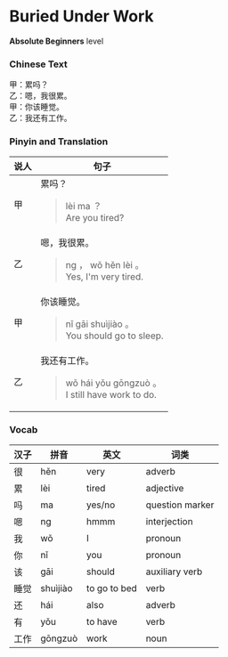 # Buried Under Work
**Absolute Beginners** level
### Chinese Text
甲：累吗？<br />乙：嗯，我很累。<br />甲：你该睡觉。<br />乙：我还有工作。

### Pinyin and Translation
|说人|句子|
|----|----|
|甲|累吗？<blockquote>lèi ma ？<br />Are you tired?</blockquote>|
|乙|嗯，我很累。<blockquote>ng ， wǒ hěn lèi 。<br />Yes, I'm very tired.</blockquote>|
|甲|你该睡觉。<blockquote>nǐ gāi shuìjiào 。<br />You should go to sleep.</blockquote>|
|乙|我还有工作。<blockquote>wǒ hái yǒu gōngzuò 。<br />I still have work to do.</blockquote>|
### Vocab
|汉子|拼音|英文|词类|
|----|----|----|----|
|很|hěn|very|adverb|
|累|lèi|tired|adjective|
|吗|ma|yes/no|question marker|
|嗯|ng|hmmm|interjection|
|我|wǒ|I|pronoun|
|你|nǐ|you|pronoun|
|该|gāi|should|auxiliary verb|
|睡觉|shuìjiào|to go to bed|verb|
|还|hái|also|adverb|
|有|yǒu|to have|verb|
|工作|gōngzuò|work|noun|